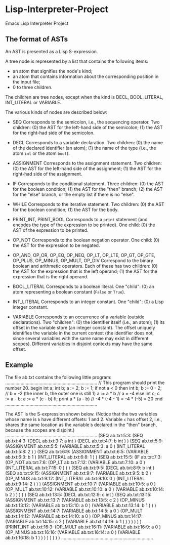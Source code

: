 # Lisp-Interpreter-Project
Emacs Lisp Interpreter Project

The format of ASTs
------------------------

An AST is presented as a Lisp S-expression.

A tree node is represented by a list that contains the following items:
  - an atom that signifies the node's kind;
  - an atom that contains information about the corresponding position in
    the input file;
  - 0 to three children.

The children are tree nodes, except when the kind is DECL, BOOL_LITERAL,
INT_LITERAL or VARIABLE.

The various kinds of nodes are described below:

  - SEQ
       Corresponds to the semicolon, i.e., the sequencing operator.
       Two children:
         (0) the AST for the left-hand side of the semicolon;
         (1) the AST for the right-had side of the semicolon.

  - DECL
       Corresponds to a variable declaration.
       Two children:
         (0) the name of the declared identifier (an atom);
         (1) the name of the type (i.e., the atom `int` or the atom `bool`).

  - ASSIGNMENT
       Corresponds to the assignment statement.
       Two children:
         (0) the AST for the left-hand side of the assignment;
         (1) the AST for the right-had side of the assignment.

  - IF
       Corresponds to the conditional statement.
       Three children:
         (0) the AST for the boolean condition;
         (1) the AST for the "then" branch;
         (2) the AST for the "else" branch, or the empty list if there is no
             "else".

  - WHILE
       Corresponds to the iterative statement.
       Two children:
         (0) the AST for the boolean condition;
         (1) the AST for the body.

  - PRINT_INT, PRINT_BOOL
       Corresponds to a `print` statement (and encodes the type of the
       expression to be printed).
       One child:
         (0) the AST of the expression to be printed.

  - OP_NOT
       Corresponds to the boolean negation operator.
       One child:
         (0) the AST for the expression to be negated.

  - OP_AND, OP_OR, OP_EQ, OP_NEQ, OP_LT, OP_LTE, OP_GT, OP_GTE, OP_PLUS, OP_MINUS, OP_MULT, OP_DIV
       Correspond to the binary boolean and arithmetic operators.
       Each of these has two children:
         (0) the AST for the expression that is the left operand;
         (1) the AST for the expression that is the right operand.

  - BOOL_LITERAL
       Corresponds to a boolean literal.
       One "child":
         (0) an atom representing a boolean constant (`False` or `True`).

  - INT_LITERAL
       Corresponds to an integer constant.
       One "child":
         (0) a Lisp integer constant.

  - VARIABLE
       Corresponds to an occurrence of a variable (outside declarations).
       Two "children":
         (0) the identifier itself (i.e., an atom);
         (1) its offset in the variable store (an integer constant).
       The offset uniquely identifies the variable in the current context (the
       identifier does not, since several variables with the same name may exist
       in different scopes). Different variables in disjoint contexts may have
       the same offset.


Example
-------

The file ab.txt contains the following little program:
........................................................................
// This program should print the number 20.
begin
  int a;
  int b;
  a := 2;
  b := 1;
  if not a <  0 then
    int b;
    b := 0 - 2;     // b = -2    (the inner b, the outer one is still 1)
    a := a * b      // a = -4
  else
    int c;
    c := a - b;
    a := a * (c - b)
  fi;
  print a * (a - b)    // -4 * (-4 - 1)  =  -4 * (-5)  =  20
end
........................................................................

The AST is the S-expression shown below.  (Notice that the
two variables whose name is `b` have different offsets: 1 and
2. Variable `c` has offset 2, i.e., shares the same location as the
variable `b` declared in the "then" branch, because the scopes are
disjoint.)
........................................................................
(SEQ ab.txt:5:3:
  (SEQ ab.txt:4:3:
    (DECL ab.txt:3:7:
      a  int
    )
    (DECL ab.txt:4:7:
      b  int
    )
  )
  (SEQ ab.txt:5:9:
    (ASSIGNMENT ab.txt:5:5:
      (VARIABLE ab.txt:5:3:
        a  0
      )
      (INT_LITERAL ab.txt:5:8:
        2
      )
    )
    (SEQ ab.txt:6:9:
      (ASSIGNMENT ab.txt:6:5:
        (VARIABLE ab.txt:6:3:
          b  1
        )
        (INT_LITERAL ab.txt:6:8:
          1
        )
      )
      (SEQ ab.txt:15:5:
        (IF ab.txt:7:3:
          (OP_NOT ab.txt:7:6:
            (OP_LT ab.txt:7:12:
              (VARIABLE ab.txt:7:10:
                a  0
              )
              (INT_LITERAL ab.txt:7:15:
                0
              )
            )
          )
          (SEQ ab.txt:9:5:
            (DECL ab.txt:8:9:
              b  int
            )
            (SEQ ab.txt:9:15:
              (ASSIGNMENT ab.txt:9:7:
                (VARIABLE ab.txt:9:5:
                  b  2
                )
                (OP_MINUS ab.txt:9:12:
                  (INT_LITERAL ab.txt:9:10:
                    0
                  )
                  (INT_LITERAL ab.txt:9:14:
                    2
                  )
                )
              )
              (ASSIGNMENT ab.txt:10:7:
                (VARIABLE ab.txt:10:5:
                  a  0
                )
                (OP_MULT ab.txt:10:12:
                  (VARIABLE ab.txt:10:10:
                    a  0
                  )
                  (VARIABLE ab.txt:10:14:
                    b  2
                  )
                )
              )
            )
          )
          (SEQ ab.txt:13:5:
            (DECL ab.txt:12:9:
              c  int
            )
            (SEQ ab.txt:13:15:
              (ASSIGNMENT ab.txt:13:7:
                (VARIABLE ab.txt:13:5:
                  c  2
                )
                (OP_MINUS ab.txt:13:12:
                  (VARIABLE ab.txt:13:10:
                    a  0
                  )
                  (VARIABLE ab.txt:13:14:
                    b  1
                  )
                )
              )
              (ASSIGNMENT ab.txt:14:7:
                (VARIABLE ab.txt:14:5:
                  a  0
                )
                (OP_MULT ab.txt:14:12:
                  (VARIABLE ab.txt:14:10:
                    a  0
                  )
                  (OP_MINUS ab.txt:14:17:
                    (VARIABLE ab.txt:14:15:
                      c  2
                    )
                    (VARIABLE ab.txt:14:19:
                      b  1
                    )
                  )
                )
              )
            )
          )
        )
        (PRINT_INT ab.txt:16:3:
          (OP_MULT ab.txt:16:11:
            (VARIABLE ab.txt:16:9:
              a  0
            )
            (OP_MINUS ab.txt:16:16:
              (VARIABLE ab.txt:16:14:
                a  0
              )
              (VARIABLE ab.txt:16:18:
                b  1
              )
            )
          )
        )
      )
    )
  )
)
........................................................................
